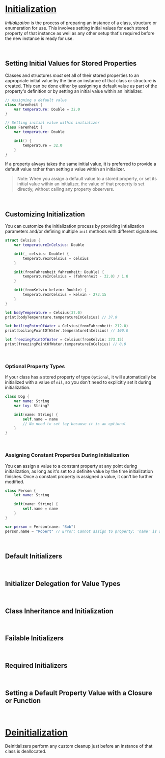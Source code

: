 # [Initialization](https://docs.swift.org/swift-book/documentation/the-swift-programming-language/initialization)

*Initialization* is the process of preparing an instance of a class, structure or enumeration for use. This involves setting initial values for each stored property of that instance as well as any other setup that's required before the new instance is ready for use.

<br/>

## Setting Initial Values for Stored Properties

Classes and structures *must* set all of their stored properties to an appropriate initial value by the time an instance of that class or structure is created. This can be done either by assigning a default value as part of the property's definition or by setting an initial value within an initializer.

```swift
// Assigning a default value
class Farenheit {
    var temperature: Double = 32.0
}

// Setting initial value within initializer
class Farenheit {
    var temperature: Double

    init() {
        temperature = 32.0
    }
}
```
If a property always takes the same initial value, it is preferred to provide a default value rather than setting a value within an initializer.


> Note: When you assign a default value to a stored property, or set its initial value within an initializer, the value of that property is set directly, without calling any property observers.

<br/>

## Customizing Initialization

You can customize the initialization process by providing intialization parameters and/or defining multiple `init` methods with different signatures.

```swift
struct Celsius {
    var temperatureInCelsius: Double

    init(_ celsius: Double) {
        temperatureInCelsius = celsius
    }

    init(fromFahrenheit fahrenheit: Double) {
        temperatureInCelsius = (fahrenheit - 32.0) / 1.8
    }

    init(fromKelvin kelvin: Double) {
        temperatureInCelsius = kelvin - 273.15
    }
}

let bodyTemperature = Celsius(37.0)
print(bodyTemperature.temperatureInCelsius) // 37.0

let boilingPointOfWater = Celsius(fromFahrenheit: 212.0)
print(boilingPointOfWater.temperatureInCelsius) // 100.0

let freezingPointOfWater = Celsius(fromKelvin: 273.15)
print(freezingPointOfWater.temperatureInCelsius) // 0.0
```
<br/>

### Optional Property Types

If your class has a stored property of type `Optional`, it will automatically be initialized with a value of `nil`, so you don't need to explicitly set it during initialization.

```swift
class Dog {
    var name: String
    var toy: String?

    init(name: String) {
        self.name = name
        // No need to set toy because it is an optional
    }
}
```
<br/>

### Assigning Constant Properties During Initialization

You can assign a value to a constant property at any point during initialization, as long as it's set to a definite value by the time initialization finishes. Once a constant property is assigned a value, it can't be further modified.

```swift
class Person {
    let name: String

    init(name: String) {
        self.name = name
    }
}

var person = Person(name: "Bob")
person.name = "Robert" // Error: Cannot assign to property: 'name' is a let constant
```

<br/>

## Default Initializers

<br/>

## Initializer Delegation for Value Types

<br/>

## Class Inheritance and Initialization

<br/>

## Failable Initializers

<br/>

## Required Initializers

<br/>

## Setting a Default Property Value with a Closure or Function

<br/>

# [Deinitialization](https://docs.swift.org/swift-book/documentation/the-swift-programming-language/deinitialization)

Deinitializers perform any custom cleanup just before an instance of that class is deallocated.